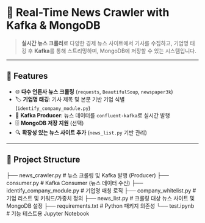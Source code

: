 
# 📰 Real-Time News Crawler with Kafka & MongoDB


> **실시간 뉴스 크롤러**로 다양한 경제 뉴스 사이트에서 기사를 수집하고, 기업명 태깅 후 **Kafka**를 통해 스트리밍하며, MongoDB에 저장할 수 있는 시스템입니다.

---

## 📌 Features
- 🌐 **다수 언론사 뉴스 크롤링** (`requests`, `BeautifulSoup`, `newspaper3k`)
- 🏷 **기업명 태깅**: 기사 제목 및 본문 기반 기업 식별 (`identify_company_module.py`)
- 🔗 **Kafka Producer**: 뉴스 데이터를 `confluent-kafka`로 실시간 발행
- 🗄 **MongoDB 저장 지원** (선택)
- 🔍 **확장성 있는 뉴스 사이트 추가** (`news_list.py` 기반 관리)

---

## 📂 Project Structure

├── news_crawler.py # 뉴스 크롤링 및 Kafka 발행 (Producer)
├── consumer.py # Kafka Consumer (뉴스 데이터 수신)
├── identify_company_module.py # 기업명 매칭 로직
├── company_whitelist.py # 기업 리스트 및 키워드/가중치 정의
├── news_list.py # 크롤링 대상 뉴스 사이트 및 MongoDB 설정
├── requirements.txt # Python 패키지 의존성
└── test.ipynb # 기능 테스트용 Jupyter Notebook
